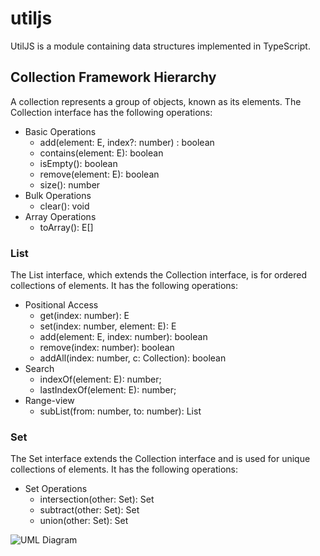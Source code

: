 # utiljs
UtilJS is a module containing  data structures implemented in TypeScript. 

## Collection Framework Hierarchy
A collection represents a group of objects, known as its elements. The Collection interface has the following operations:

* Basic Operations
	+ add(element: E, index?: number) : boolean
	+ contains(element: E): boolean
	+ isEmpty(): boolean
	+ remove(element: E): boolean
	+ size(): number
* Bulk Operations
	+ clear(): void
* Array Operations
	+ toArray(): E[]


### List 
The List interface, which extends the Collection interface, is for ordered collections of elements. It has the following operations:

* Positional Access
	+ get(index: number): E
	+ set(index: number, element: E): E
	+ add(element: E, index: number): boolean
	+ remove(index: number): boolean
	+ addAll(index: number, c: Collection<E>): boolean
* Search
	+ indexOf(element: E): number;
	+ lastIndexOf(element: E): number;
* Range-view
	+ subList(from: number, to: number): List<E>

###	Set 
The Set interface extends the Collection interface and is used for unique collections of elements. It has the following operations:

* Set Operations
	+ intersection(other: Set<E>): Set<E>
	+ subtract(other: Set<E>): Set<E>
	+ union(other: Set<E>): Set<E>

![UML Diagram](https://github.com/aM3z/utiljs/blob/master/uml.png)
